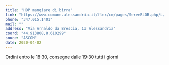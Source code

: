 ```yaml
---
title: "HOP mangiare di birra"
link: "https://www.comune.alessandria.it/flex/cm/pages/ServeBLOB.php/L/IT/IDPagina/2069"
phone: "347.015.1401"
mail: ""
address: "Via Arnaldo da Brescia, 13 Alessandria"
coord: "44.913808,8.610299"
souce: "ASCOM"
date: 2020-04-02
---
```


Ordini entro le 18:30, consegne dalle 19:30 tutti i giorni
